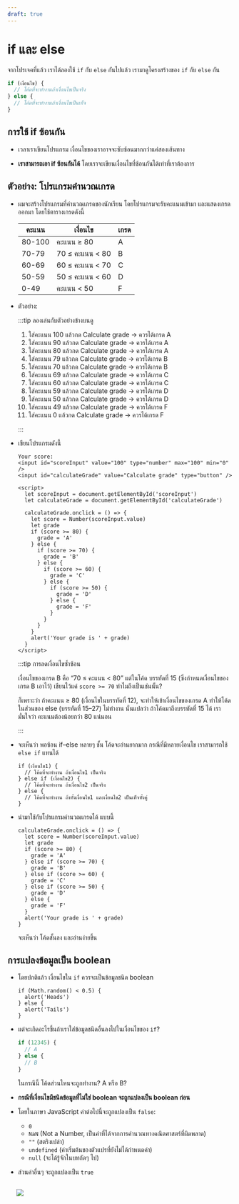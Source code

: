 ```yaml
---
draft: true
---
```


<script setup>
  import { reactive } from 'vue'
  import JsConsole from './components/JsConsole.vue'
  import CodeTemplate from './components/CodeTemplate.vue'
  import HtmlOutput from './components/HtmlOutput.vue'
</script>

# if และ else

จากโปรเจคที่แล้ว
เราได้ลองใช้ `if` กับ `else` กันไปแล้ว
เรามาดูโครงสร้างของ `if` กับ `else` กัน

```js
if (เงื่อนไข) {
  // โค้ดที่จะทำงานถ้าเงื่อนไขเป็นจริง
} else {
  // โค้ดที่จะทำงานถ้าเงื่อนไขเป็นเท็จ
}
```

## การใช้ if ซ้อนกัน

- เวลาเราเขียนโปรแกรม
  เงื่อนไขของเราอาจจะซับซ้อนมากกว่าแค่สองเส้นทาง

- **เราสามารถเอา if ซ้อนกันได้**
  โดยเราจะเขียนเงื่อนไขที่ซ้อนกันได้เท่าที่เราต้องการ

## ตัวอย่าง: โปรแกรมคำนวณเกรด

- ผมจะสร้างโปรแกรมที่คำนวณเกรดของนักเรียน
  โดยโปรแกรมจะรับคะแนนเข้ามา และแสดงเกรดออกมา โดยใช้ตารางเกรดดังนี้

  | คะแนน  | เงื่อนไข           | เกรด |
  | ------ | ------------------ | ---- |
  | 80-100 | คะแนน ≥ 80         | A    |
  | 70-79  | 70 ≤ คะแนน &lt; 80 | B    |
  | 60-69  | 60 ≤ คะแนน &lt; 70 | C    |
  | 50-59  | 50 ≤ คะแนน &lt; 60 | D    |
  | 0-49   | คะแนน &lt; 50      | F    |

- ตัวอย่าง:

  <HtmlOutput src="/js/examples/if-else/grade-calculator.nested.html" :height="128" />

  :::tip ลองเล่นกับตัวอย่างข้างบนดู

  1. ใส่คะแนน 100 แล้วกด Calculate grade &rarr; ควรได้เกรด A
  2. ใส่คะแนน 90 แล้วกด Calculate grade &rarr; ควรได้เกรด A
  3. ใส่คะแนน 80 แล้วกด Calculate grade &rarr; ควรได้เกรด A
  4. ใส่คะแนน 79 แล้วกด Calculate grade &rarr; ควรได้เกรด B
  5. ใส่คะแนน 70 แล้วกด Calculate grade &rarr; ควรได้เกรด B
  6. ใส่คะแนน 69 แล้วกด Calculate grade &rarr; ควรได้เกรด C
  7. ใส่คะแนน 60 แล้วกด Calculate grade &rarr; ควรได้เกรด C
  8. ใส่คะแนน 59 แล้วกด Calculate grade &rarr; ควรได้เกรด D
  9. ใส่คะแนน 50 แล้วกด Calculate grade &rarr; ควรได้เกรด D
  10. ใส่คะแนน 49 แล้วกด Calculate grade &rarr; ควรได้เกรด F
  11. ใส่คะแนน 0 แล้วกด Calculate grade &rarr; ควรได้เกรด F

  :::

- เขียนโปรแกรมดังนี้

  ```html:line-numbers
  Your score:
  <input id="scoreInput" value="100" type="number" max="100" min="0" />
  <input id="calculateGrade" value="Calculate grade" type="button" />

  <script>
    let scoreInput = document.getElementById('scoreInput')
    let calculateGrade = document.getElementById('calculateGrade')

    calculateGrade.onclick = () => {
      let score = Number(scoreInput.value)
      let grade
      if (score >= 80) {
        grade = 'A'
      } else {
        if (score >= 70) {
          grade = 'B'
        } else {
          if (score >= 60) {
            grade = 'C'
          } else {
            if (score >= 50) {
              grade = 'D'
            } else {
              grade = 'F'
            }
          }
        }
      }
      alert('Your grade is ' + grade)
    }
  </script>
  ```

  :::tip การลดเงื่อนไขซ้ำซ้อน

  เงื่อนไขของเกรด B คือ “70 ≤ คะแนน &lt; 80”
  แต่ในโค้ด บรรทัดที่ 15 (ซึ่งกำหนดเงื่อนไขของเกรด B เอาไว้) เขียนไว้แค่ `score >= 70` ทำไมถึงเป็นเช่นนั้น?

  ก็เพราะว่า
  ถ้าคะแนน ≥ 80 (เงื่อนไขในบรรทัดที่ 12),
  จะทำให้เข้าเงื่อนไขของเกรด A
  ทำให้โค้ดในส่วนของ else (บรรทัดที่ 15–27) ไม่ทำงาน
  นั่นแปลว่า ถ้าโค้ดมาถึงบรรทัดที่ 15 ได้ เรามั่นใจว่า คะแนนต้องน้อยกว่า 80 แน่นอน

  :::

- จะเห็นว่า พอซ้อน if–else หลายๆ ชั้น โค้ดจะอ่านยากมาก
  กรณีที่มีหลายเงื่อนไข เราสามารถใช้ `else if` แทนได้

  ```js{3}
  if (เงื่อนไข1) {
    // โค้ดที่จะทำงาน ถ้าเงื่อนไข1 เป็นจริง
  } else if (เงื่อนไข2) {
    // โค้ดที่จะทำงาน ถ้าเงื่อนไข2 เป็นจริง
  } else {
    // โค้ดที่จะทำงาน ถ้าทั้งเงื่อนไข1 และเงื่อนไข2 เป็นเท็จทั้งคู่
  }
  ```

- นำมาใช้กับโปรแกรมคำนวณเกรดได้ แบบนี้

  ```js{6,8,10}
  calculateGrade.onclick = () => {
    let score = Number(scoreInput.value)
    let grade
    if (score >= 80) {
      grade = 'A'
    } else if (score >= 70) {
      grade = 'B'
    } else if (score >= 60) {
      grade = 'C'
    } else if (score >= 50) {
      grade = 'D'
    } else {
      grade = 'F'
    }
    alert('Your grade is ' + grade)
  }
  ```

  จะเห็นว่า โค้ดสั้นลง และอ่านง่ายขึ้น

## การแปลงข้อมูลเป็น boolean

- โดยปกติแล้ว เงื่อนไขใน `if` ควรจะเป็นข้อมูลชนิด boolean

  ```js{1}
  if (Math.random() < 0.5) {
    alert('Heads')
  } else {
    alert('Tails')
  }
  ```

- แต่จะเกิดอะไรขึ้นถ้าเราใส่ข้อมูลชนิดอื่นลงไปในเงื่อนไขของ `if`?

  ```js
  if (12345) {
    // A
  } else {
    // B
  }
  ```

  ในกรณีนี้
  โค้ดส่วนไหนจะถูกทำงาน?
  A หรือ B?

- **กรณีที่เงื่อนไขมีชนิดข้อมูลที่ไม่ใช่ boolean
  จะถูกแปลงเป็น boolean ก่อน**

- โดยในภาษา JavaScript ค่าต่อไปนี้จะถูกแปลงเป็น `false`:

  - `0`
  - `NaN` (Not a Number, เป็นค่าที่ได้จากการคำนวณทางคณิตศาสตร์ที่ผิดพลาด)
  - `""` (สตริงเปล่า)
  - `undefined` (ค่าเริ่มต้นของตัวแปรที่ยังไม่ได้กำหนดค่า)
  - `null` (จะได้รู้จักในบทถัดๆ ไป)

- ส่วนค่าอื่นๆ จะถูกแปลงเป็น `true`

<div class="ws-rounded-with-shadow" style="padding: 1px 20px">

![](https://im.dt.in.th/ipfs/bafybeiekcarsh7tr5eq32o4nxavd4otrzygcnjayq7dzvwp6rbout7m2y4/image.webp)

</div>
